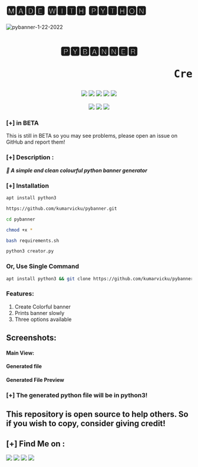 
<h1>🅼🅰🅳🅴 🆆🅸🆃🅷 🅿🆈🆃🅷🅾🅽</h1>

![pybanner-1-22-2022](https://user-images.githubusercontent.com/84949946/150625223-cf525d48-a502-4059-89ec-1800452249b0.png)

<h1 align="center">🅿🆈🅱🅰🅽🅽🅴🆁
<pre>                           Created By <a href="https://github.com/kumarvicku">kumarvicku</a></pre></h1>

<p align="center">
  <img src="https://img.shields.io/badge/Version-1.0-black?style=for-the-badge">
  <img src="https://img.shields.io/github/stars/kumarvicku/vphisher?style=for-the-badge&color=darkblue">
  <img src="https://img.shields.io/github/forks/kumarvicku/vphisher?color=brown&style=for-the-badge">
  <img src="https://img.shields.io/github/issues/kumarvicku/vphisher?color=darkgreen&style=for-the-badge">
  <img src="https://img.shields.io/github/license/kumarvicku/vphisher?style=for-the-badge&color=darkred">   
<br>
<br>
  <img src="https://img.shields.io/badge/Author-Kumarvicku-blue?style=flat-rectangle">
  <img src="https://img.shields.io/badge/Open%20Source-Yes-black?style=flat-rectangle">
  <img src="https://img.shields.io/badge/Written%20In-Python-darkgreen?style=flat-rectangle">
</p>

### [+] in BETA

This is still in BETA so you may see problems, please open an issue on GitHub and report them!


### [+] Description :
***🚩 A simple and clean colourful python banner generator***

### [+] Installation

```bash
apt install python3
```

```bash
https://github.com/kumarvicku/pybanner.git
```

```bash
cd pybanner
```

```bash
chmod +x *
```

```bash
bash requirements.sh
```

```bash
python3 creator.py
```


### Or, Use Single Command
```bash
apt install python3 && git clone https://github.com/kumarvicku/pybanner && cd pybanner && bash requirements.sh && python3 creator.py
```

### Features:
1. Create Colorful banner
2. Prints banner slowly
3. Three options available

## Screenshots:

#### Main View:



#### Generated file


#### Generated File Preview 


### [+] The generated python file will be in python3!



## This repository is open source to help others. So if you wish to copy, consider giving credit! 

## [+] Find Me on :
<p align="left">
  <a href="https://github.com/kumarvicku"_blank"><img src="https://img.shields.io/badge/Github-kumarvicku-darkblue?style=for-the-badge&logo=github"></a>
  <a href="https://www.instagram.com/v_for_vicku/" target="_blank"><img src="https://img.shields.io/badge/IG-%40v_for_vicku-darkblue?style=for-the-badge&logo=instagram"></a>
  <a href="https://www.facebook.com/profile.php?id=100055525980457" target="_blank"><img src="https://img.shields.io/badge/Chat-Messenger-darkblue?style=for-the-badge&logo=facebook"></a>
  <a href="https://wa.me/917654707458" target="_blank"><img src="https://img.shields.io/badge/WHATSAPP-%2325D366.svg?&style=for-the-badge&logo=whatsapp&logoColor=white"></a>
</p>

